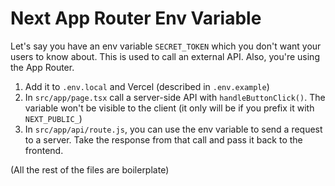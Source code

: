 # Next App Router Env Variable

Let's say you have an env variable `SECRET_TOKEN` which you don't want your
users to know about. This is used to call an external API. Also, you're using
the App Router.

1. Add it to `.env.local` and Vercel (described in `.env.example`)
2. In `src/app/page.tsx` call a server-side API with `handleButtonClick()`. The
   variable won't be visible to the client (it only will be if you prefix it with
   `NEXT_PUBLIC_`)
3. In `src/app/api/route.js`, you can use the env variable to send a request to
   a server. Take the response from that call and pass it back to the frontend.

(All the rest of the files are boilerplate)

